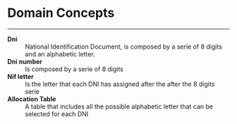 # Domain Concepts
---
<dl>
  <dt><strong>Dni</strong></dt>
  <dd>National Identification Document, is composed by a serie of 8 digits and an alphabetic letter.</dd>
  <dt><strong>Dni number</strong></dt>
  <dd>Is composed by a serie of 8 digits</dd>
  <dt><strong>Nif letter</strong></dt>
  <dd>Is the letter that each DNI has assigned after the after the 8 digits serie</dd>
  <dt><strong>Allocation Table</strong></dt>
  <dd>A table that includes all the possible alphabetic letter that can be selected for each DNI</dd>
</dl>